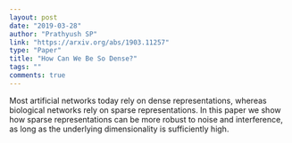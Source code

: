 ```yaml
---
layout: post
date: "2019-03-28"
author: "Prathyush SP"
link: "https://arxiv.org/abs/1903.11257"
type: "Paper"
title: "How Can We Be So Dense?"
tags: ""
comments: true
---
```

Most artificial networks today rely on dense representations, whereas biological networks rely on sparse representations. In this paper we show how sparse representations can be more robust to noise and interference, as long as the underlying dimensionality is sufficiently high.